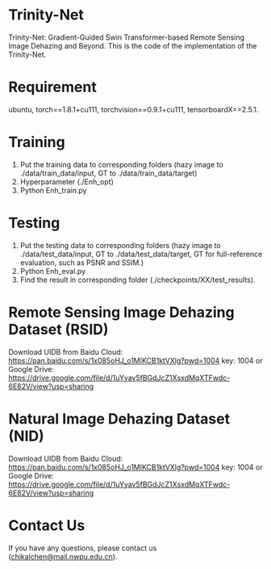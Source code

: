 # Trinity-Net
Trinity-Net: Gradient-Guided Swin Transformer-based Remote Sensing Image Dehazing and Beyond.
This is the code of the implementation of the Trinity-Net.

# Requirement
ubuntu, torch==1.8.1+cu111, torchvision==0.9.1+cu111, tensorboardX==2.5.1.

# Training
1. Put the training data to corresponding folders (hazy image to ./data/train_data/input, GT to ./data/train_data/target)
2. Hyperparameter (./Enh_opt)
3. Python Enh_train.py

# Testing
1. Put the testing data to corresponding folders (hazy image to ./data/test_data/input, GT to ./data/test_data/target, GT for full-reference evaluation, such as PSNR and SSIM.)
2. Python Enh_eval.py
3. Find the result in corresponding folder (./checkpoints/XX/test_results).

# Remote Sensing Image Dehazing Dataset (RSID)
Download UIDB from Baidu Cloud: https://pan.baidu.com/s/1x085oHJ_o1MlKCB1ktVXlg?pwd=1004 key: 1004 or Google Drive: https://drive.google.com/file/d/1uYyav5fBGdJcZ1XsxdMqXTFwdc-6E82V/view?usp=sharing

# Natural Image Dehazing Dataset (NID)
Download UIDB from Baidu Cloud: https://pan.baidu.com/s/1x085oHJ_o1MlKCB1ktVXlg?pwd=1004 key: 1004 or Google Drive: https://drive.google.com/file/d/1uYyav5fBGdJcZ1XsxdMqXTFwdc-6E82V/view?usp=sharing

# Contact Us
If you have any questions, please contact us (chikaichen@mail.nwpu.edu.cn).
